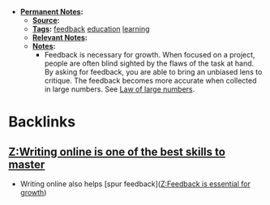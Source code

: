 - **[Permanent Notes](<Permanent Notes.md>):**
    - **[Source](<Source.md>):**
    - **[Tags](<Tags.md>):** [feedback](<feedback.md>) [education](<education.md>) [learning](<learning.md>)
    - **[Relevant Notes](<Relevant Notes.md>):**
    - **[Notes](<Notes.md>):**
        - Feedback is necessary for growth. When focused on a project, people are often blind sighted by the flaws of the task at hand. By asking for feedback, you are able to bring an unbiased lens to critique. The feedback becomes more accurate when collected in large numbers. See [Law of large numbers](https://en.wikipedia.org/wiki/Law_of_large_numbers).

# Backlinks
## [Z:Writing online is one of the best skills to master](<Z:Writing online is one of the best skills to master.md>)
- Writing online also helps [spur feedback]([Z:Feedback is essential for growth](<Z:Feedback is essential for growth.md>))

